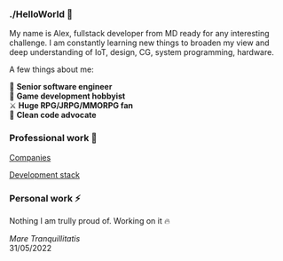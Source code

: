 ### ./HelloWorld 👋

My name is Alex, fullstack developer from MD ready for any interesting challenge.
I am constantly learning new things to broaden my view and deep understanding of IoT, design, CG, system programming, hardware.

A few things about me:

🚀 **Senior software engineer**  
👾 **Game development hobbyist**  
⚔  **Huge RPG/JRPG/MMORPG fan**  
🙈 **Clean code advocate**  

### Professional work 💼

[Companies](https://github.com/reanimated-man/reanimated-man/blob/master/Companies.md)

[Development stack](https://github.com/reanimated-man/reanimated-man/blob/master/DevelopmentStack.md)

### Personal work ⚡

Nothing I am trully proud of. Working on it :fire:

*Mare Tranquillitatis*  
31/05/2022  
